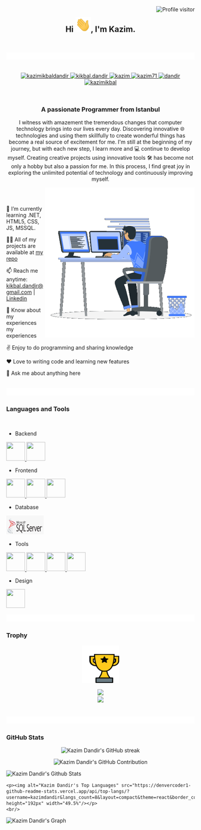 <a href="https://komarev.com/ghpvc/?username=kazimdandir">
  <img align="right" src="https://komarev.com/ghpvc/?username=kazimdandir&label=Visitors&color=0e75b6&style=flat" alt="Profile visitor" />
</a>

<h2 align="center">
  Hi <img src="https://raw.githubusercontent.com/kazimdandir/.github/master/gif/hi.gif" height="40" style="max-width: 100%; display: inline-block; display: inline-block;" >, I'm Kazim.
</h2><br>

<img src="https://raw.githubusercontent.com/kazimdandir/.github/master/gif/line.gif" height="20" width="100%"><br><br>

  <p align="center">
    <a href="https://www.linkedin.com/in/kazimikbaldandir/" target="_blank">
     <img src="https://img.shields.io/badge/LinkedIn-0077B5?style=for-the-badge&logo=linkedin&logoColor=white" alt="kazimikbaldandir"/>
    </a>
    <a href="https://medium.com/@kikbal.dandir" target="_blank">
      <img src="https://img.shields.io/badge/Medium-000000?style=for-the-badge&logo=medium&logoColor=white" alt="kikbal.dandir"/>
     </a>
    <a href="https://stackoverflow.com/users/21403272/kaz%C4%B1m-%C4%B0kbal-dand%C4%B1r" target="_blank">
     <img src="https://img.shields.io/badge/StackOverFlow-F47F24?style=for-the-badge&logo=StackOverFlow&logoColor=white" alt="kazim"/>
    </a>
    <a href="https://www.discord.com/users/kazim71" target="_blank">
      <img src="https://img.shields.io/badge/Discord-7289d9?style=for-the-badge&logo=Discord&logoColor=white" alt="kazim71"/>
     </a> 
     <a href="https://twitter.com/kazimdandir" target="_blank">
      <img src="https://img.shields.io/badge/Twitter-000000?style=for-the-badge&logo=X&logoColor=white" alt="dandir"/>
     </a>
    <a href="https://www.instagram.com/kazimdandir/" target="_blank">
     <img src="https://img.shields.io/badge/Instagram-e1306c?style=for-the-badge&logo=instagram&logoColor=white" alt="kazimikbal"/>
    </a> 
   </p><br>

<h3 align="center">A passionate Programmer from Istanbul</h3>

<p align="center">I witness with amazement the tremendous changes that computer technology brings into our lives every day. Discovering innovative 🌐 technologies and using them skillfully to create wonderful things has become a real source of excitement for me. I'm still at the beginning of my journey, but with each new step, I learn more and 💻 continue to develop myself. Creating creative projects using innovative tools 🛠️ has become not only a hobby but also a passion for me. In this process, I find great joy in exploring the unlimited potential of technology and continuously improving myself.</p>

<!-- <p align="center">I am constantly amazed by the boundless change and transformation that computer technology brings into our lives. In this dynamic world, 🌐 exploring the possibilities that technology offers us feels almost enchanting. Following new technology trends and 💻 developing unique projects using these innovations has become a passion for me. Each time I see the potential behind every program or device 🛠️, I become even more excited. Moving forward on this path feels like an adventure that pushes boundaries and nourishes imagination.</p> -->

<img align="right" alt="Coding" width="400" src="https://raw.githubusercontent.com/kazimdandir/.github/master/gif/programmer2.gif">
<br><br>

<!-- 🔭      I’m currently working on UA IT(JKH IT) -->

🌱      I’m currently learning .NET, HTML5, CSS, JS, MSSQL.

👨‍💻      All of my projects are available at [my repo](https://github.com/kazimdandir?tab=repositories)

<!-- 💬      Ask me about C#, HTML5, CSS, MSSQL -->

📫      Reach me anytime: kikbal.dandir@gmail.com | [Linkedin](https://www.linkedin.com/in/kazimikbaldandir/)

📄      Know about my experiences my experiences

✌️      Enjoy to do programming and sharing knowledge

❤️      Love to writing code and learning new features

💬      Ask me about anything here

<br>
<!-- <h3 align="left">Connect with me:</h3>
<p align="left">
<a href="https://linkedin.com/in/kazimikbaldandir" target="blank"><img    align="center" src="https://raw.githubusercontent.com/kazimdandir/.github/44482d1d2258eeeba5f155615833e331184518ab/social_media_icons/linkedin.svg" alt="kazimikbaldandir" height="30" width="40"/></a>
<a href="https://medium.com/@kikbal.dandir" target="blank"><img align="center" src="https://raw.githubusercontent.com/kazimdandir/.github/44482d1d2258eeeba5f155615833e331184518ab/social_media_icons/medium.svg" alt="kikbal.dandir" height="30" width="40"/></a>
<a href="https://stackoverflow.com/users/21403272/kaz%C4%B1m-%C4%B0kbal-dand%C4%B1r" target="blank"><img align="center" src="https://raw.githubusercontent.com/kazimdandir/.github/44482d1d2258eeeba5f155615833e331184518ab/social_media_icons/stackoverflow.svg" alt="kazim" height="30" width="40" /></a>
<a href="https://www.discord.com/users/kazim71" target="blank"><img align="center" src="https://raw.githubusercontent.com/kazimdandir/.github/44482d1d2258eeeba5f155615833e331184518ab/social_media_icons/discord.svg" alt="kazim71" height="30" width="40" /></a>
<a href="https://twitter.com/kazimdandir" target="blank"><img align="center" src="https://raw.githubusercontent.com/kazimdandir/.github/44482d1d2258eeeba5f155615833e331184518ab/social_media_icons/x.svg" alt="dandir" height="30" width="40" /></a>
<a href="https://www.instagram.com/kazimdandir/" target="blank"><img align="center" src="https://raw.githubusercontent.com/kazimdandir/.github/44482d1d2258eeeba5f155615833e331184518ab/social_media_icons/instagram.svg" alt="kazimikbal" height="30" width="40" /></a>
</p>
<br><br> -->

<img src="https://raw.githubusercontent.com/kazimdandir/.github/master/gif/line.gif" height="20" width="100%">

<h3 align="left">Languages and Tools</h3><br>

- Backend
<p align="left">
  <a href="https://learn.microsoft.com/en-us/dotnet/csharp/" target="_blank">
    <img src="https://skillicons.dev/icons?i=cs" width="50px" height="50px"/>
  </a>
  <a href="https://learn.microsoft.com/en-us/dotnet/core/introduction" target="_blank">
    <img src="https://skillicons.dev/icons?i=dotnet" width="50px" height="50px"/>
  </a>
</p>

- Frontend
<p align="left">
  <a href="https://www.w3schools.com/html/default.asp" target="_blank">
    <img src="https://skillicons.dev/icons?i=html" width="50px" height="50px"/>
  </a>
  <a href="https://www.w3schools.com/css/default.asp" target="_blank">
    <img src="https://skillicons.dev/icons?i=css" width="50px" height="50px"/>
  </a>
  <a href="https://www.w3schools.com/js/" target="_blank">
    <img src="https://skillicons.dev/icons?i=js" width="50px" height="50px"/>
  </a>
</p>

- Database
<p align="left">
  <a href="https://learn.microsoft.com/en-us/sql/sql-server/what-is-sql-server?view=sql-server-ver16" target="_blank">
    <img src="https://raw.githubusercontent.com/kazimdandir/.github/master/language_and_tools/mssql.png" width="100px" height="50px"/>
  </a>
</p>

- Tools
<p align="left">
  <a href="https://docs.github.com/en/get-started/start-your-journey/about-github-and-git" target="_blank">
    <img src="https://skillicons.dev/icons?i=github" width="50px" height="50px"/>
  </a>
  <a href="https://git-scm.com/about" target="_blank">
    <img src="https://skillicons.dev/icons?i=git" width="50px" height="50px"/>
  </a>
  <a href="https://getbootstrap.com/docs/5.3/getting-started/introduction/" target="_blank">
    <img src="https://skillicons.dev/icons?i=bootstrap" width="50px" height="50px"/>
  </a>
  <a href="https://www.sublimetext.com/" target="_blank">
    <img src="https://skillicons.dev/icons?i=sublime" width="50px" height="50px"/>
  </a>
</p>

- Design
<p align="left">
  <a href="https://helpx.adobe.com/illustrator/user-guide.html" target="_blank">
    <img src="https://skillicons.dev/icons?i=ai" width="50px" height="50px"/>
  </a>
</p>

<!-- <h3 align="left">Languages and Tools</h3><br>
- Backend
<p align="left">
  <a href="https://learn.microsoft.com/en-us/dotnet/csharp/" target="_blank">
    <img src="https://raw.githubusercontent.com/kazimdandir/.github/44482d1d2258eeeba5f155615833e331184518ab/language_and_tools/c%23.svg" width="50px" height="50px"/>
  </a>
  <a href="https://learn.microsoft.com/en-us/dotnet/core/introduction" target="_blank">
    <img src="https://raw.githubusercontent.com/kazimdandir/.github/2f10e06e034bea79c1261c20edc80d5691957433/language_and_tools/DotNet.svg" width="50px" height="50px"/>
  </a>
</p>

- Frontend
<p align="left">
  <a href="https://www.w3schools.com/html/default.asp" target="_blank">
    <img src="https://raw.githubusercontent.com/kazimdandir/.github/master/language_and_tools/html5.gif" width="50px" height="50px"/>
  </a>
  <a href="https://www.w3schools.com/css/default.asp" target="_blank">
    <img src="https://raw.githubusercontent.com/kazimdandir/.github/6db32ebe3fe8aa173fb73f1236d4590aaa6f1f8d/language_and_tools/css.svg" width="50px" height="50px"/>
  </a>
  <a href="https://www.w3schools.com/js/" target="_blank">
    <img src="https://raw.githubusercontent.com/kazimdandir/.github/d1579c01bb41e36c099c2a65b7b91b5c833db4c1/language_and_tools/js.svg" width="50px" height="50px"/>
  </a>
</p>

- Database
<p align="left">
  <a href="https://learn.microsoft.com/en-us/sql/sql-server/what-is-sql-server?view=sql-server-ver16" target="_blank">
    <img src="https://raw.githubusercontent.com/kazimdandir/.github/master/language_and_tools/mssql.gif" width="100px" height="50px"/>
  </a>
</p>

- Tools
<p align="left">
  <a href="https://docs.github.com/en/get-started/start-your-journey/about-github-and-git" target="_blank">
    <img src="https://raw.githubusercontent.com/kazimdandir/.github/21b2e26fd4399a07939b1872909b2fcc19006cae/language_and_tools/github.svg" width="50px" height="50px"/>
  </a>
  <a href="https://git-scm.com/about" target="_blank">
    <img src="https://raw.githubusercontent.com/kazimdandir/.github/79893abf8dec88fef46c44a75a4eb5fc606e47a1/language_and_tools/git-bash.svg" width="50px" height="50px"/>
  </a>
  <a href=https://getbootstrap.com/docs/5.3/getting-started/introduction/" target="_blank">
    <img src="https://raw.githubusercontent.com/kazimdandir/.github/master/language_and_tools/bootstrap.gif" width="50px" height="50px"/>
  </a>
  <a href=https://www.sublimetext.com/" target="_blank">
    <img src="https://raw.githubusercontent.com/kazimdandir/.github/abf70a18decea3aa23d4b2d3e9de41c9eac54c1d/language_and_tools/icons.svg" width="50px" height="50px"/>
  </a>
</p>

- Design
<p align="left">
  <a href="https://helpx.adobe.com/illustrator/user-guide.html" target="_blank">
    <img src="https://raw.githubusercontent.com/kazimdandir/.github/master/language_and_tools/ai.gif" width="50px" height="50px"/>
  </a>
</p> -->

<img src="https://raw.githubusercontent.com/kazimdandir/.github/master/gif/line.gif" height="20" width="100%">

<h3 align="left">Trophy</h3>
<p align="center">
<img src="https://raw.githubusercontent.com/kazimdandir/.github/master/gif/trophy.gif"  width="100px" height="100px"></p>
  
<div align="center">
<img src="https://github-profile-trophy.vercel.app/?username=kazimdandir&theme=matrix&no-bg=true&no-frame=true&row=1&column=4&title=MultiLanguage,Commits,PullRequest,Reviews">
 </div>

<div align="center">
<img src="https://github-profile-trophy.vercel.app/?username=kazimdandir&theme=matrix&no-bg=true&no-frame=true&row=1&column=4&title=Repositories,Organizations,Stars,Followers">
 </div>
 <br><br>

 <img src="https://raw.githubusercontent.com/kazimdandir/.github/master/gif/line.gif" height="20" width="100%">

 <h3 align="left">GitHub Stats</h3>
  <p align="center">
    <img src="https://github-readme-streak-stats.herokuapp.com/?user=kazimdandir&theme=radical&border=7F3FBF&background=0D1117" alt="Kazim Dandir's GitHub streak"/>
  </p>
  
  <p align="center">
    <img src="https://github-profile-summary-cards.vercel.app/api/cards/profile-details?username=kazimdandir&theme=radical" alt="Kazim Dandir's GitHub Contribution"/>
  </p>
  
  <p> 
    <p><img alt="Kazim Dandir's Github Stats" src="https://denvercoder1-github-readme-stats.vercel.app/api?username=kazimdandir&show_icons=true&count_private=true&theme=react&border_color=7F3FBF&bg_color=0D1117&title_color=F85D7F&icon_color=F8D866" height="192px" width="49.5%"/></p>

    <p><img alt="Kazim Dandir's Top Languages" src="https://denvercoder1-github-readme-stats.vercel.app/api/top-langs/?username=kazimdandir&langs_count=8&layout=compact&theme=react&border_color=7F3FBF&bg_color=0D1117&title_color=F85D7F&icon_color=F8D866" height="192px" width="49.5%"/></p>
    <br/>
  </p>  

  ![Kazim Dandir's Graph](https://github-readme-activity-graph.vercel.app/graph?username=kazimdandir&custom_title=kazimdandir's%20GitHub%20Activity%20Graph&bg_color=0D1117&color=7F3FBF&line=7F3FBF&point=7F3FBF&area_color=FFFFFF&title_color=FFFFFF&area=true)
